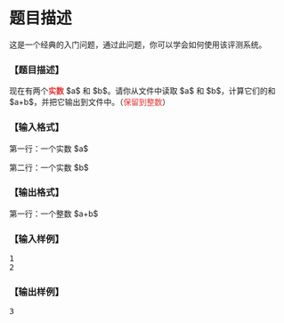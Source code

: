 # 题目描述


<p>
这是一个经典的入门问题，通过此问题，你可以学会如何使用该评测系统。
</p>
<h3>
【题目描述】
</h3>
<p>
现在有两个<strong><span style="color:#E53333;">实数</span></strong> $a$ 和 $b$。请你从<span>文件</span>中读取 $a$ 和 $b$，计算它们的和 $a+b$，并把它输出到文件中。（<span style="color:#E53333;">保留到整数</span>）
</p>
<h3>
【输入格式】
</h3>
<p>
第一行：一个实数 $a$<span style="color:#E53333;"></span> 
</p>
<p>
第二行：一个实数 $b$
</p>
<h3>
【输出格式】
</h3>
<p>
第一行：一个整数 $a+b$
</p>
<h3>
【输入样例】
</h3>
<pre>1
2</pre>
<h3>
【输出样例】
</h3>
<pre>3
</pre>
